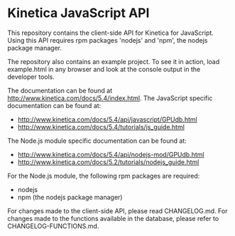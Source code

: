 Kinetica JavaScript API
========================


This repository contains the client-side API for Kinetica for JavaScript.  Using
this API requires rpm packages 'nodejs' and 'npm', the nodejs package manager.

The repository also contains an example project.  To see it in action, load
example.html in any browser and look at the console output in the developer
tools.



The documentation can be found at http://www.kinetica.com/docs/5.4/index.html.  The
JavaScript specific documentation can be found at:

* http://www.kinetica.com/docs/5.4/api/javascript/GPUdb.html
* http://www.kinetica.com/docs/5.4/tutorials/js_guide.html

The Node.js module specific documentation can be found at:

* http://www.kinetica.com/docs/5.4/api/nodejs-mod/GPUdb.html
* http://www.kinetica.com/docs/5.2/tutorials/nodejs_guide.html


For the Node.js module, the following rpm packages are required:

* nodejs
* npm (the nodejs package manager)


For changes made to the client-side API, please read CHANGELOG.md.  For
changes made to the functions available in the database, please refer to
CHANGELOG-FUNCTIONS.md.

